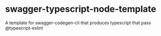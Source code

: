 # swagger-typescript-node-template
A template for swagger-codegen-cli that produces typescript that pass @typescript-eslint
